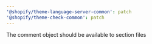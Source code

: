 ```yaml
---
'@shopify/theme-language-server-common': patch
'@shopify/theme-check-common': patch
---
```


The comment object should be available to section files
